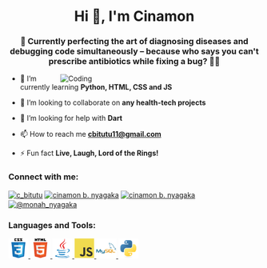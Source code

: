 <h1 align="center">Hi 👋, I'm Cinamon</h1>
<h3 align="center">🚀 Currently perfecting the art of diagnosing diseases and debugging code simultaneously – because who says you can't prescribe antibiotics while fixing a bug? 💊🐞</h3>
<img align="right" alt="Coding" width="400" src= https://mir-s3-cdn-cf.behance.net/project_modules/disp/601014116770475.6068beff4640a.gif>

- 🌱 I’m currently learning **Python, HTML, CSS and JS**

- 👯 I’m looking to collaborate on **any health-tech projects**

- 🤝 I’m looking for help with **Dart**

- 📫 How to reach me **cbitutu11@gmail.com**

- ⚡ Fun fact **Live, Laugh, Lord of the Rings!**

<h3 align="left">Connect with me:</h3>
<p align="left">
<a href="https://twitter.com/c_bitutu" target="blank"><img align="center" src="https://raw.githubusercontent.com/rahuldkjain/github-profile-readme-generator/master/src/images/icons/Social/twitter.svg" alt="c_bitutu" height="30" width="40" /></a>
<a href="https://linkedin.com/in/cinamon b. nyagaka" target="blank"><img align="center" src="https://raw.githubusercontent.com/rahuldkjain/github-profile-readme-generator/master/src/images/icons/Social/linked-in-alt.svg" alt="cinamon b. nyagaka" height="30" width="40" /></a>
<a href="https://fb.com/cinamon b. nyagaka" target="blank"><img align="center" src="https://raw.githubusercontent.com/rahuldkjain/github-profile-readme-generator/master/src/images/icons/Social/facebook.svg" alt="cinamon b. nyagaka" height="30" width="40" /></a>
<a href="https://instagram.com/@monah_nyagaka" target="blank"><img align="center" src="https://raw.githubusercontent.com/rahuldkjain/github-profile-readme-generator/master/src/images/icons/Social/instagram.svg" alt="@monah_nyagaka" height="30" width="40" /></a>
</p>

<h3 align="left">Languages and Tools:</h3>
<p align="left"> <a href="https://www.w3schools.com/css/" target="_blank" rel="noreferrer"> <img src="https://raw.githubusercontent.com/devicons/devicon/master/icons/css3/css3-original-wordmark.svg" alt="css3" width="40" height="40"/> </a> <a href="https://www.w3.org/html/" target="_blank" rel="noreferrer"> <img src="https://raw.githubusercontent.com/devicons/devicon/master/icons/html5/html5-original-wordmark.svg" alt="html5" width="40" height="40"/> </a> <a href="https://www.java.com" target="_blank" rel="noreferrer"> <img src="https://raw.githubusercontent.com/devicons/devicon/master/icons/java/java-original.svg" alt="java" width="40" height="40"/> </a> <a href="https://developer.mozilla.org/en-US/docs/Web/JavaScript" target="_blank" rel="noreferrer"> <img src="https://raw.githubusercontent.com/devicons/devicon/master/icons/javascript/javascript-original.svg" alt="javascript" width="40" height="40"/> </a> <a href="https://www.mysql.com/" target="_blank" rel="noreferrer"> <img src="https://raw.githubusercontent.com/devicons/devicon/master/icons/mysql/mysql-original-wordmark.svg" alt="mysql" width="40" height="40"/> </a> <a href="https://www.python.org" target="_blank" rel="noreferrer"> <img src="https://raw.githubusercontent.com/devicons/devicon/master/icons/python/python-original.svg" alt="python" width="40" height="40"/> </a> </p>
